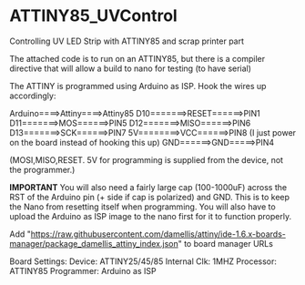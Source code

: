 # ATTINY85_UVControl
Controlling UV LED Strip with ATTINY85 and scrap printer part

The attached code is to run on an ATTINY85, but there is a compiler directive that will allow a build to nano for testing (to have serial)

The ATTINY is programmed using Arduino as ISP.  Hook the wires up accordingly:

Arduino====>Attiny====>Attiny85 
D10=======>RESET======>PIN1
D11=======>MOS======>PIN5
D12=======>MISO======>PIN6
D13=======>SCK======>PIN7
5V========>VCC======>PIN8 (I just power on the board instead of hooking this up)
GND======>GND=====>PIN4

(MOSI,MISO,RESET. 5V for programming is supplied from the device, not the programmer.)

**IMPORTANT**
You will also need a fairly large cap (100-1000uF) across the RST of the Arduino pin (+ side if cap is polarized) and GND.  This is to keep the Nano from resetting itself when programming.  You will also have to upload the Arduino as ISP image to the nano first for it to function properly.

Add "https://raw.githubusercontent.com/damellis/attiny/ide-1.6.x-boards-manager/package_damellis_attiny_index.json" to board manager URLs

Board Settings:
Device: ATTINY25/45/85
Internal Clk: 1MHZ
Processor: ATTINY85
Programmer: Arduino as ISP
